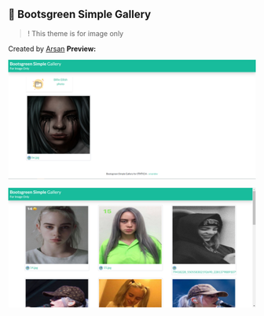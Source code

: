 ## 🍃 Bootsgreen Simple Gallery

> ! This theme is for image only

Created by [Arsan](https://arsan.dev)
**Preview:**

![Screenshot 1](GITHUB/ss1.png "Screenshot 1")

![Screenshot 2](GITHUB/ss2.png "Screenshot 2")
